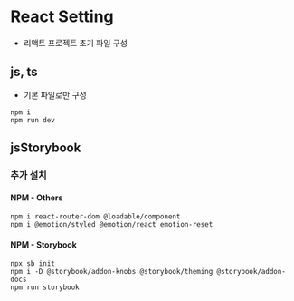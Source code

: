 # React Setting

- 리액트 프로젝트 초기 파일 구성

## js, ts

- 기본 파일로만 구성

```command
npm i
npm run dev
```

## jsStorybook

### 추가 설치

#### NPM - Others

```command
npm i react-router-dom @loadable/component
npm i @emotion/styled @emotion/react emotion-reset
```

#### NPM - Storybook

```command
npx sb init
npm i -D @storybook/addon-knobs @storybook/theming @storybook/addon-docs
npm run storybook
```
